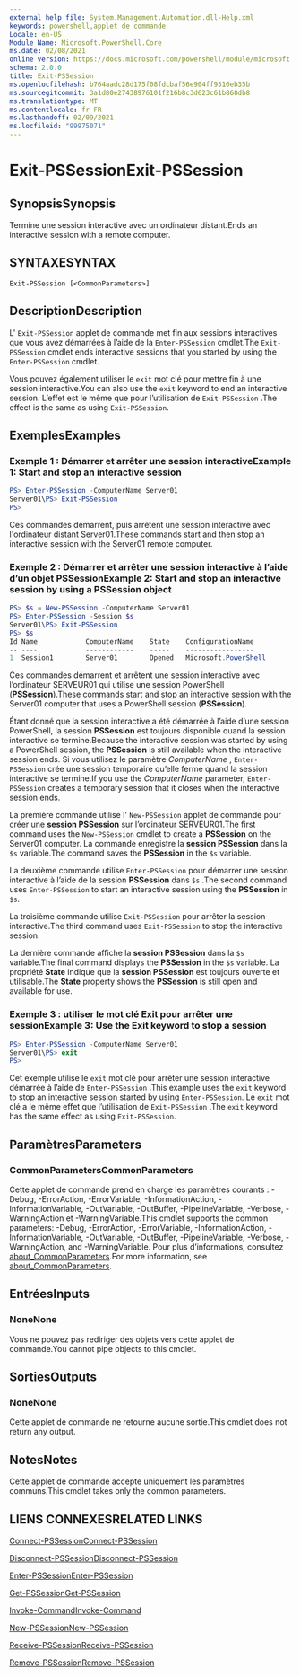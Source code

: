 ```yaml
---
external help file: System.Management.Automation.dll-Help.xml
keywords: powershell,applet de commande
Locale: en-US
Module Name: Microsoft.PowerShell.Core
ms.date: 02/08/2021
online version: https://docs.microsoft.com/powershell/module/microsoft.powershell.core/exit-pssession?view=powershell-7.1&WT.mc_id=ps-gethelp
schema: 2.0.0
title: Exit-PSSession
ms.openlocfilehash: b764aadc28d175f08fdcbaf56e904ff9310eb35b
ms.sourcegitcommit: 3a1d80e27438976101f216b8c3d623c61b868db8
ms.translationtype: MT
ms.contentlocale: fr-FR
ms.lasthandoff: 02/09/2021
ms.locfileid: "99975071"
---
```

# <span data-ttu-id="4be00-103">Exit-PSSession</span><span class="sxs-lookup"><span data-stu-id="4be00-103">Exit-PSSession</span></span>

## <span data-ttu-id="4be00-104">Synopsis</span><span class="sxs-lookup"><span data-stu-id="4be00-104">Synopsis</span></span>
<span data-ttu-id="4be00-105">Termine une session interactive avec un ordinateur distant.</span><span class="sxs-lookup"><span data-stu-id="4be00-105">Ends an interactive session with a remote computer.</span></span>

## <span data-ttu-id="4be00-106">SYNTAXE</span><span class="sxs-lookup"><span data-stu-id="4be00-106">SYNTAX</span></span>

```
Exit-PSSession [<CommonParameters>]
```

## <span data-ttu-id="4be00-107">Description</span><span class="sxs-lookup"><span data-stu-id="4be00-107">Description</span></span>

<span data-ttu-id="4be00-108">L' `Exit-PSSession` applet de commande met fin aux sessions interactives que vous avez démarrées à l’aide de la `Enter-PSSession` cmdlet.</span><span class="sxs-lookup"><span data-stu-id="4be00-108">The `Exit-PSSession` cmdlet ends interactive sessions that you started by using the `Enter-PSSession` cmdlet.</span></span>

<span data-ttu-id="4be00-109">Vous pouvez également utiliser le `exit` mot clé pour mettre fin à une session interactive.</span><span class="sxs-lookup"><span data-stu-id="4be00-109">You can also use the `exit` keyword to end an interactive session.</span></span> <span data-ttu-id="4be00-110">L’effet est le même que pour l’utilisation de `Exit-PSSession` .</span><span class="sxs-lookup"><span data-stu-id="4be00-110">The effect is the same as using `Exit-PSSession`.</span></span>

## <span data-ttu-id="4be00-111">Exemples</span><span class="sxs-lookup"><span data-stu-id="4be00-111">Examples</span></span>

### <span data-ttu-id="4be00-112">Exemple 1 : Démarrer et arrêter une session interactive</span><span class="sxs-lookup"><span data-stu-id="4be00-112">Example 1: Start and stop an interactive session</span></span>

```powershell
PS> Enter-PSSession -ComputerName Server01
Server01\PS> Exit-PSSession
PS>
```

<span data-ttu-id="4be00-113">Ces commandes démarrent, puis arrêtent une session interactive avec l'ordinateur distant Server01.</span><span class="sxs-lookup"><span data-stu-id="4be00-113">These commands start and then stop an interactive session with the Server01 remote computer.</span></span>

### <span data-ttu-id="4be00-114">Exemple 2 : Démarrer et arrêter une session interactive à l’aide d’un objet PSSession</span><span class="sxs-lookup"><span data-stu-id="4be00-114">Example 2: Start and stop an interactive session by using a PSSession object</span></span>

```powershell
PS> $s = New-PSSession -ComputerName Server01
PS> Enter-PSSession -Session $s
Server01\PS> Exit-PSSession
PS> $s
Id Name            ComputerName    State    ConfigurationName
-- ----            ------------    -----    -----------------
1  Session1        Server01        Opened   Microsoft.PowerShell
```

<span data-ttu-id="4be00-115">Ces commandes démarrent et arrêtent une session interactive avec l’ordinateur SERVEUR01 qui utilise une session PowerShell (**PSSession**).</span><span class="sxs-lookup"><span data-stu-id="4be00-115">These commands start and stop an interactive session with the Server01 computer that uses a PowerShell session (**PSSession**).</span></span>

<span data-ttu-id="4be00-116">Étant donné que la session interactive a été démarrée à l’aide d’une session PowerShell, la session **PSSession** est toujours disponible quand la session interactive se termine.</span><span class="sxs-lookup"><span data-stu-id="4be00-116">Because the interactive session was started by using a PowerShell session, the **PSSession** is still available when the interactive session ends.</span></span> <span data-ttu-id="4be00-117">Si vous utilisez le paramètre _ComputerName_ , `Enter-PSSession` crée une session temporaire qu’elle ferme quand la session interactive se termine.</span><span class="sxs-lookup"><span data-stu-id="4be00-117">If you use the _ComputerName_ parameter, `Enter-PSSession` creates a temporary session that it closes when the interactive session ends.</span></span>

<span data-ttu-id="4be00-118">La première commande utilise l' `New-PSSession` applet de commande pour créer une **session PSSession** sur l’ordinateur SERVEUR01.</span><span class="sxs-lookup"><span data-stu-id="4be00-118">The first command uses the `New-PSSession` cmdlet to create a **PSSession** on the Server01 computer.</span></span> <span data-ttu-id="4be00-119">La commande enregistre la **session PSSession** dans la `$s` variable.</span><span class="sxs-lookup"><span data-stu-id="4be00-119">The command saves the **PSSession** in the `$s` variable.</span></span>

<span data-ttu-id="4be00-120">La deuxième commande utilise `Enter-PSSession` pour démarrer une session interactive à l’aide de la session **PSSession** dans `$s` .</span><span class="sxs-lookup"><span data-stu-id="4be00-120">The second command uses `Enter-PSSession` to start an interactive session using the **PSSession** in `$s`.</span></span>

<span data-ttu-id="4be00-121">La troisième commande utilise `Exit-PSSession` pour arrêter la session interactive.</span><span class="sxs-lookup"><span data-stu-id="4be00-121">The third command uses `Exit-PSSession` to stop the interactive session.</span></span>

<span data-ttu-id="4be00-122">La dernière commande affiche la **session PSSession** dans la `$s` variable.</span><span class="sxs-lookup"><span data-stu-id="4be00-122">The final command displays the **PSSession** in the `$s` variable.</span></span> <span data-ttu-id="4be00-123">La propriété **State** indique que la **session PSSession** est toujours ouverte et utilisable.</span><span class="sxs-lookup"><span data-stu-id="4be00-123">The **State** property shows the **PSSession** is still open and available for use.</span></span>

### <span data-ttu-id="4be00-124">Exemple 3 : utiliser le mot clé Exit pour arrêter une session</span><span class="sxs-lookup"><span data-stu-id="4be00-124">Example 3: Use the Exit keyword to stop a session</span></span>

```powershell
PS> Enter-PSSession -ComputerName Server01
Server01\PS> exit
PS>
```

<span data-ttu-id="4be00-125">Cet exemple utilise le `exit` mot clé pour arrêter une session interactive démarrée à l’aide de `Enter-PSSession` .</span><span class="sxs-lookup"><span data-stu-id="4be00-125">This example uses the `exit` keyword to stop an interactive session started by using `Enter-PSSession`.</span></span> <span data-ttu-id="4be00-126">Le `exit` mot clé a le même effet que l’utilisation de `Exit-PSSession` .</span><span class="sxs-lookup"><span data-stu-id="4be00-126">The `exit` keyword has the same effect as using `Exit-PSSession`.</span></span>

## <span data-ttu-id="4be00-127">Paramètres</span><span class="sxs-lookup"><span data-stu-id="4be00-127">Parameters</span></span>

### <span data-ttu-id="4be00-128">CommonParameters</span><span class="sxs-lookup"><span data-stu-id="4be00-128">CommonParameters</span></span>

<span data-ttu-id="4be00-129">Cette applet de commande prend en charge les paramètres courants : -Debug, -ErrorAction, -ErrorVariable, -InformationAction, -InformationVariable, -OutVariable, -OutBuffer, -PipelineVariable, -Verbose, -WarningAction et -WarningVariable.</span><span class="sxs-lookup"><span data-stu-id="4be00-129">This cmdlet supports the common parameters: -Debug, -ErrorAction, -ErrorVariable, -InformationAction, -InformationVariable, -OutVariable, -OutBuffer, -PipelineVariable, -Verbose, -WarningAction, and -WarningVariable.</span></span> <span data-ttu-id="4be00-130">Pour plus d’informations, consultez [about_CommonParameters](https://go.microsoft.com/fwlink/?LinkID=113216).</span><span class="sxs-lookup"><span data-stu-id="4be00-130">For more information, see [about_CommonParameters](https://go.microsoft.com/fwlink/?LinkID=113216).</span></span>

## <span data-ttu-id="4be00-131">Entrées</span><span class="sxs-lookup"><span data-stu-id="4be00-131">Inputs</span></span>

### <span data-ttu-id="4be00-132">None</span><span class="sxs-lookup"><span data-stu-id="4be00-132">None</span></span>

<span data-ttu-id="4be00-133">Vous ne pouvez pas rediriger des objets vers cette applet de commande.</span><span class="sxs-lookup"><span data-stu-id="4be00-133">You cannot pipe objects to this cmdlet.</span></span>

## <span data-ttu-id="4be00-134">Sorties</span><span class="sxs-lookup"><span data-stu-id="4be00-134">Outputs</span></span>

### <span data-ttu-id="4be00-135">None</span><span class="sxs-lookup"><span data-stu-id="4be00-135">None</span></span>

<span data-ttu-id="4be00-136">Cette applet de commande ne retourne aucune sortie.</span><span class="sxs-lookup"><span data-stu-id="4be00-136">This cmdlet does not return any output.</span></span>

## <span data-ttu-id="4be00-137">Notes</span><span class="sxs-lookup"><span data-stu-id="4be00-137">Notes</span></span>

<span data-ttu-id="4be00-138">Cette applet de commande accepte uniquement les paramètres communs.</span><span class="sxs-lookup"><span data-stu-id="4be00-138">This cmdlet takes only the common parameters.</span></span>

## <span data-ttu-id="4be00-139">LIENS CONNEXES</span><span class="sxs-lookup"><span data-stu-id="4be00-139">RELATED LINKS</span></span>

[<span data-ttu-id="4be00-140">Connect-PSSession</span><span class="sxs-lookup"><span data-stu-id="4be00-140">Connect-PSSession</span></span>](Connect-PSSession.md)

[<span data-ttu-id="4be00-141">Disconnect-PSSession</span><span class="sxs-lookup"><span data-stu-id="4be00-141">Disconnect-PSSession</span></span>](Disconnect-PSSession.md)

[<span data-ttu-id="4be00-142">Enter-PSSession</span><span class="sxs-lookup"><span data-stu-id="4be00-142">Enter-PSSession</span></span>](Enter-PSSession.md)

[<span data-ttu-id="4be00-143">Get-PSSession</span><span class="sxs-lookup"><span data-stu-id="4be00-143">Get-PSSession</span></span>](Get-PSSession.md)

[<span data-ttu-id="4be00-144">Invoke-Command</span><span class="sxs-lookup"><span data-stu-id="4be00-144">Invoke-Command</span></span>](Invoke-Command.md)

[<span data-ttu-id="4be00-145">New-PSSession</span><span class="sxs-lookup"><span data-stu-id="4be00-145">New-PSSession</span></span>](New-PSSession.md)

[<span data-ttu-id="4be00-146">Receive-PSSession</span><span class="sxs-lookup"><span data-stu-id="4be00-146">Receive-PSSession</span></span>](Receive-PSSession.md)

[<span data-ttu-id="4be00-147">Remove-PSSession</span><span class="sxs-lookup"><span data-stu-id="4be00-147">Remove-PSSession</span></span>](Remove-PSSession.md)
